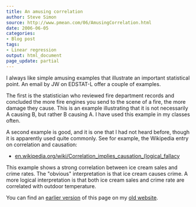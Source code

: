 ```yaml
---
title: An amusing correlation
author: Steve Simon
source: http://www.pmean.com/06/AmusingCorrelation.html
date: 2006-06-05
categories:
- Blog post
tags:
- Linear regression
output: html_document
page_update: partial
---
```


I always like simple amusing examples that illustrate an important
statistical point. An email by JW on EDSTAT-L offer a couple of
examples.

The first is the statistician who reviewed fire department records and
concluded the more fire engines you send to the scene of a fire, the
more damage they cause. This is an example illustrating that it is not
necessarily A causing B, but rather B causing A. I have used this
example in my classes often.

A second example is good, and it is one that I had not heard before,
though it is apparently used quite commonly. See for example, the
Wikipedia entry on correlation and causation:

-   [en.wikipedia.org/wiki/Correlation\_implies\_causation\_(logical\_fallacy](http://en.wikipedia.org/wiki/Correlation_implies_causation_(logical_fallacy))

This example shows a strong correlation between ice cream sales and
crime rates. The "obvious" interpretation is that ice cream causes
crime. A more logical interpretation is that both ice cream sales and
crime rate are correlated with outdoor temperature.

You can find an [earlier version][sim1] of this page on my [old website][sim2].

[sim1]: http://www.pmean.com/06/AmusingCorrelation.html
[sim2]: http://www.pmean.com
